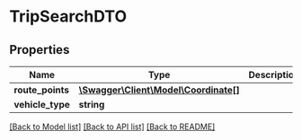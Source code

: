 # TripSearchDTO

## Properties
Name | Type | Description | Notes
------------ | ------------- | ------------- | -------------
**route_points** | [**\Swagger\Client\Model\Coordinate[]**](Coordinate.md) |  | [optional] 
**vehicle_type** | **string** |  | [optional] 

[[Back to Model list]](../README.md#documentation-for-models) [[Back to API list]](../README.md#documentation-for-api-endpoints) [[Back to README]](../README.md)


